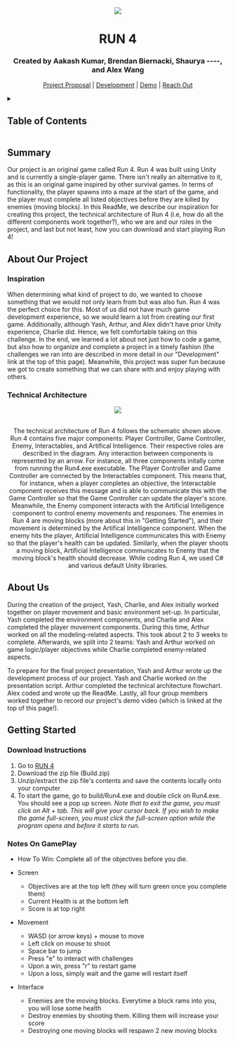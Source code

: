 <div align = "center">
  
  <img src = "images/Run4.png">
  
  <p align = "center">
    <h1>RUN 4</h1>
    <p><h3>Created by Aakash Kumar, Brendan Biernacki, Shaurya ----, and Alex Wang</h3></p>
  </p>
  
  <p align = "center">
    <a href = "https://docs.google.com/document/d/1IUf3dyW1TnD_ucja0UIhg7Jr_0muf89ayezwk0SF0hw/edit?usp=sharing">Project Proposal</a>
    |
    <a href = "https://docs.google.com/document/d/1tTfg5maTvJ1vPNpdlG3aSTgqO196-tSzHHWcsHte4dg/edit?usp=sharing">Development</a>
    |
    <a href = "https://mediaspace.illinois.edu/media/t/1_501wkwbs">Demo</a>
    |
    <a href = "https://docs.google.com/document/d/16Ol95jGr3P_oHxa4LqEG1_2wpmvbBIXkynpoy6MEi_M/edit?usp=sharing">Reach Out</a>
  </p>
</div>

<details>
  <summary><h2>Table of Contents</h2></summary>
  <ol>
    <li><a href = "#summary">Summary</a></li>
    <li>
      <a href = "#about-our-project">About Our Project</a>
      <ul>
        <li><a href = "#inspiration">Inspiration</a></li>
        <li><a href = "#technical-architecture">Technical Architecture</a></li>
      </ul>
    </li>
    <li><a href = "#about-us">About Us</a></li>
    <li>
      <a href = "#getting-started">Getting Started</a>
      <ul>
        <li><a href = "#download-instructions">Download Instructions</a></li>
        <li><a href = "#notes-on-gameplay">Notes On Gameplay</a></li>
      </ul>
    </li>
  </ol>
</details>



<!--- Summary of presentation introduction --->
## Summary
Our project is an original game called Run 4. Run 4 was built using Unity and is currently a single-player game. There isn't really an alternative to it, as this is an original game inspired by other survival games. In terms of functionality, the player spawns into a maze at the start of the game, and the player must complete all listed objectives before they are killed by enemies (moving blocks). In this ReadMe, we describe our inspiration for creating this project, the technical architecture of Run 4 (i.e, how do all the different components work together?), who we are and our roles in the project, and last but not least, how you can download and start playing Run 4!


<!--- Technical architecture of project --->
## About Our Project
### Inspiration
When determining what kind of project to do, we wanted to choose something that we would not only learn from but was also fun. Run 4 was the perfect choice for this. Most of us did not have much game development experience, so we would learn a lot from creating our first game. Additionally, although Yash, Arthur, and Alex didn't have prior Unity experience, Charlie did. Hence, we felt comfortable taking on this challenge. In the end, we learned a lot about not just how to code a game, but also how to organize and complete a project in a timely fashion (the challenges we ran into are described in more detail in our "Development" link at the top of this page). Meanwhile, this project was super fun because we got to create something that we can share with and enjoy playing with others.

### Technical Architecture
<div align = "center"> 
  <img src = "images/diagram.png">
</div>
<br>
<p align = "center">
The technical architecture of Run 4 follows the schematic shown above. Run 4 contains five major components: Player Controller, Game Controller, Enemy, Interactables, and Artifical Intelligence. Their respective roles are described in the diagram. Any interaction between components is represented by an arrow. For instance, all three components initally come from running the Run4.exe executable. The Player Controller and Game Controller are connected by the Interactables component. This means that, for instance, when a player completes an objective, the Interactable component receives this message and is able to communicate this with the Game Controller so that the Game Controller can update the player's score. Meanwhile, the Enemy component interacts with the Artificial Intelligence component to control enemy movements and responses. The enemies in Run 4 are moving blocks (more about this in "Getting Started"), and their movement is determined by the Artifical Intelligence component. When the enemy hits the player, Artificial Intelligence communicates this with Enemy so that the player's health can be updated. Similarly, when the player shoots a moving block, Artificial Intelligence communicates to Enemy that the moving block's health should decrease. While coding Run 4, we used C# and various default Unity libraries.
</p>



<!--- Group members and their roles --->
## About Us
During the creation of the project, Yash, Charlie, and Alex initially worked together on player movement and basic environment set-up. In particular, Yash completed  the environment components, and Charlie and Alex completed the player movement components. During this time, Arthur worked on all the modeling-related aspects. This took about 2 to 3 weeks to complete. Afterwards, we split into 2 teams: Yash and Arthur worked on game logic/player objectives while Charlie completed enemy-related aspects.

To prepare for the final project presentation, Yash and Arthur wrote up the development process of our project. Yash and Charlie worked on the presentation script. Arthur completed the technical architecture flowchart. Alex coded and wrote up the ReadMe. Lastly, all four group members worked together to record our project's demo video (which is linked at the top of this page!).



<!--- Provides reproducible installation and running instructions --->
## Getting Started
### Download Instructions
1. Go to [RUN 4](https://drive.google.com/drive/u/1/folders/13qCTqrXj8mvp2V7zyenpdeTcxGncnVcA)
2. Download the zip file (Build.zip)
3. Unzip/extract the zip file's contents and save the contents locally onto your computer
4. To start the game, go to build/Run4.exe and double click on Run4.exe. You should see a pop up screen. *Note that to exit the game, you must click on Alt + tab. This will give your cursor back. If you wish to make the game full-screen, you must click the full-screen option while the program opens and before it starts to run.*



### Notes On GamePlay
- How To Win: Complete all of the objectives before you die.

- Screen
  - Objectives are at the top left (they will turn green once you complete them)
  - Current Health is at the bottom left
  - Score is at top right

- Movement
  - WASD (or arrow keys) + mouse to move
  - Left click on mouse to shoot
  - Space bar to jump
  - Press "e" to interact with challenges
  - Upon a win, press "r" to restart game
  - Upon a loss, simply wait and the game will restart itself

- Interface
  - Enemies are the moving blocks. Everytime a block rams into you, you will lose some health
  - Destroy enemies by shooting them. Killing them will increase your score
  - Destroying one moving blocks will respawn 2 new moving blocks
